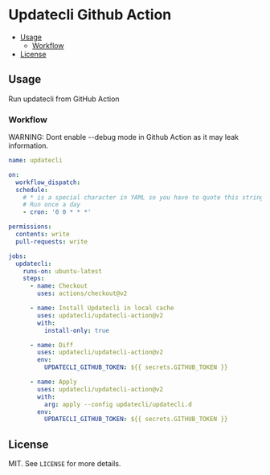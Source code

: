 # Updatecli Github Action

* [Usage](#usage)
  * [Workflow](#workflow)
* [License](#license)

## Usage

Run updatecli from GitHub Action

### Workflow

WARNING: Dont enable --debug mode in Github Action as it may leak information.

```yaml
name: updatecli

on:
  workflow_dispatch:
  schedule:
    # * is a special character in YAML so you have to quote this string
    # Run once a day
    - cron: '0 0 * * *'

permissions:
  contents: write
  pull-requests: write

jobs:
  updatecli:
    runs-on: ubuntu-latest
    steps:
      - name: Checkout
        uses: actions/checkout@v2

      - name: Install Updatecli in local cache
        uses: updatecli/updatecli-action@v2
        with:
          install-only: true

      - name: Diff
        uses: updatecli/updatecli-action@v2
        env:
          UPDATECLI_GITHUB_TOKEN: ${{ secrets.GITHUB_TOKEN }}

      - name: Apply
        uses: updatecli/updatecli-action@v2
        with:
          arg: apply --config updatecli/updatecli.d
        env:
          UPDATECLI_GITHUB_TOKEN: ${{ secrets.GITHUB_TOKEN }}
```

## License

MIT. See `LICENSE` for more details.
